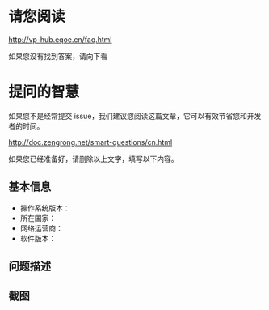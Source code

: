 # 请您阅读

http://vp-hub.eqoe.cn/faq.html

如果您没有找到答案，请向下看

# 提问的智慧
如果您不是经常提交 issue，我们建议您阅读这篇文章，它可以有效节省您和开发者的时间。

http://doc.zengrong.net/smart-questions/cn.html

如果您已经准备好，请删除以上文字，填写以下内容。

## 基本信息
- 操作系统版本：
- 所在国家：
- 网络运营商：
- 软件版本：

## 问题描述

## 截图

